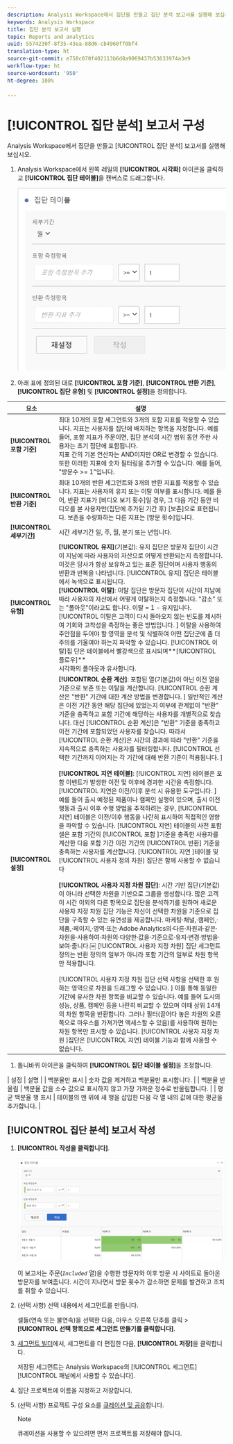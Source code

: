 ```yaml
---
description: Analysis Workspace에서 집단을 만들고 집단 분석 보고서를 실행해 보십시오.
keywords: Analysis Workspace
title: 집단 분석 보고서 실행
topic: Reports and analytics
uuid: 5574230f-8f35-43ea-88d6-cb4960ff0bf4
translation-type: ht
source-git-commit: e758c070f402113b6d8a9069437b53633974a3e9
workflow-type: ht
source-wordcount: '950'
ht-degree: 100%

---
```



# [!UICONTROL 집단 분석] 보고서 구성

Analysis Workspace에서 집단을 만들고 [!UICONTROL 집단 분석] 보고서를 실행해 보십시오.

1. Analysis Workspace에서 왼쪽 레일의 **[!UICONTROL 시각화]** 아이콘을 클릭하고 **[!UICONTROL 집단 테이블]**&#x200B;을 캔버스로 드래그합니다.

   ![](assets/cohort-table.png)

1. 아래 표에 정의된 대로 **[!UICONTROL 포함 기준]**, **[!UICONTROL 반환 기준]**, **[!UICONTROL 집단 유형]** 및 **[!UICONTROL 설정]**&#x200B;을 정의합니다.

| 요소 | 설명 |
|--- |--- |
| **[!UICONTROL 포함 기준]** | 최대 10개의 포함 세그먼트와 3개의 포함 지표를 적용할 수 있습니다. 지표는 사용자를 집단에 배치하는 항목을 지정합니다. 예를 들어, 포함 지표가 주문이면, 집단 분석의 시간 범위 동안 주한 사용자는 초기 집단에 포함됩니다.<br>지표 간의 기본 연산자는 AND이지만 OR로 변경할 수 있습니다. 또한 이러한 지표에 숫자 필터링을 추가할 수 있습니다. 예를 들어, &quot;방문수 >= 1&quot;입니다.</br> |
| **[!UICONTROL 반환 기준]** | 최대 10개의 반환 세그먼트와 3개의 반환 지표를 적용할 수 있습니다. 지표는 사용자의 유지 또는 이탈 여부를 표시합니다. 예를 들어, 반환 지표가 [비디오 보기 횟수]일 경우, 그 다음 기간 동안 비디오를 본 사용자만(집단에 추가된 기간 후) [보존]으로 표현됩니다. 보존을 수량화하는 다른 지표는 [방문 횟수]입니다. |
| **[!UICONTROL 세부기간]** | 시간 세부기간 일, 주, 월, 분기 또는 년입니다. |
| **[!UICONTROL 유형]** | **[!UICONTROL 유지]**(기본값): 유지 집단은 방문자 집단이 시간이 지남에 따라 사용자의 자산으로 어떻게 반환되는지 측정합니다. 이것은 당사가 항상 보유하고 있는 표준 집단이며 사용자 행동의 반환과 반복을 나타냅니다. [!UICONTROL 유지] 집단은 테이블에서 녹색으로 표시됩니다.<br>**[!UICONTROL 이탈&#x200B;]**: 이탈 집단은 방문자 집단이 시간이 지남에 따라 사용자의 자산에서 어떻게 이탈하는지 측정합니다. &quot;감소&quot; 또는 &quot;폴아웃&quot;이라고도 합니다. 이탈 = 1 - 유지입니다. [!UICONTROL 이탈은 고객이 다시 돌아오지 않는 빈도를 제시하여 기회와 고착성을 측정하는 좋은 방법입니다. ] 이탈을 사용하여 주안점을 두어야 할 영역을 분석 및 식별하여 어떤 집단군에 좀 더 주의를 기울여야 하는지 파악할 수 있습니다. [!UICONTROL 이탈]집 단은 테이블에서 빨강색으로 표시되며**[!UICONTROL &#x200B;플로우&#x200B;]**</br> 시각화의 폴아웃과 유사합니다. |
| **[!UICONTROL 설정]** | **[!UICONTROL 순환 계산]**: 포함된 열(기본값)이 아닌 이전 열을 기준으로 보존 또는 이탈을 계산합니다. [!UICONTROL 순환 계산은 &quot;반환&quot; 기간에 대한 계산 방법을 변경합니다. ] 일반적인 계산은 이전 기간 동안 해당 집단에 있었는지 여부에 관계없이 &quot;반환&quot; 기준을 충족하고 포함 기간에 해당하는 사용자를 개별적으로 찾습니다. 대신 [!UICONTROL 순환 계산]은 &quot;반환&quot; 기준을 충족하고 이전 기간에 포함되었던 사용자를 찾습니다. 따라서 [!UICONTROL 순환 계산]은 시간의 경과에 따라 &quot;반환&quot; 기준을 지속적으로 충족하는 사용자를 필터링합니다. [!UICONTROL 선택한 기간까지 이어지는 각 기간에 대해 반환 기준이 적용됩니다. ] </br><br>**[!UICONTROL 지연 테이블&#x200B;]**: [!UICONTROL 지연] 테이블은 포함 이벤트가 발생한 이전 및 이후에 경과한 시간을 측정합니다. [!UICONTROL 지연은 이전/이후 분석 시 유용한 도구입니다. ] 예를 들어 출시 예정된 제품이나 캠페인 실행이 있으며, 출시 이전 행동과 출시 이후 수행 방법을 추적하려는 경우, [!UICONTROL 지연] 테이블은 이전/이후 행동을 나란히 표시하여 직접적인 영향을 파악할 수 있습니다. [!UICONTROL 지연] 테이블의 사전 포함 셀은 포함 기간의 [!UICONTROL 포함 ]기준을 충족한 사용자를 계산한 다음 포함 기간 이전 기간의 [!UICONTROL 반환] 기준을 충족하는 사용자를 계산합니다. [!UICONTROL 지연 ]테이블 및 [!UICONTROL 사용자 정의 차원] 집단은 함께 사용할 수 없습니다</br><br>**[!UICONTROL 사용자 지정 차원 집단]**: 시간 기반 집단(기본값)이 아니라 선택한 차원을 기반으로 그룹을 생성합니다. 많은 고객이 시간 이외의 다른 항목으로 집단을 분석하기를 원하며 새로운 사용자 지정 차원 집단 기능은 자신이 선택한 차원을 기준으로 집단을 구축할 수 있는 유연성을 제공합니다. 마케팅·채널,·캠페인,·제품,·페이지,·영역·또는·Adobe·Analytics의·다른·차원과·같은·차원을·사용하여·차원의·다양한·값을·기준으로·유지·변경·방법을·보여·줍니다.￼ [!UICONTROL 사용자 지정 차원] 집단 세그먼트 정의는 반환 정의의 일부가 아니라 포함 기간의 일부로 차원 항목만 적용합니다.</br><br>[!UICONTROL 사용자 지정 차원 집단 선택 사항을 선택한 후 원하는 영역으로 차원을 드래그할 수 있습니다. ] 이를 통해 동일한 기간에 유사한 차원 항목을 비교할 수 있습니다. 예를 들어 도시의 성능, 상품, 캠페인 등을 나란히 비교할 수 있으며 이때 상위 14개의 차원 항목을 반환합니다. 그러나 필터(끌어다 놓은 차원의 오른쪽으로 마우스를 가져가면 액세스할 수 있음)를 사용하여 원하는 차원 항목만 표시할 수 있습니다. [!UICONTROL 사용자 지정 차원 ]집단은 [!UICONTROL 지연] 테이블 기능과 함께 사용할 수 없습니다.</br> |

1. 톱니바퀴 아이콘을 클릭하여 **[!UICONTROL 집단 테이블 설정]**&#x200B;을 조정합니다.

| 설정 | 설명 |
| 백분율만 표시 | 숫자 값을 제거하고 백분율만 표시합니다. |
| 백분율 반올림 | 백분율 값을 소수 값으로 표시하지 않고 가장 가까운 정수로 반올림합니다. |
| 평균 백분율 행 표시 | 테이블의 맨 위에 새 행을 삽입한 다음 각 열 내의 값에 대한 평균을 추가합니다. |

## [!UICONTROL 집단 분석] 보고서 작성

1. **[!UICONTROL 작성을 클릭합니다]**.

   ![단계 결과](assets/cohort-report.png)

   이 보고서는 주문(*`Included`* 열)을 수행한 방문자와 이후 방문 시 사이트로 돌아온 방문자를 보여줍니다. 시간이 지나면서 방문 횟수가 감소하면 문제를 발견하고 조치를 취할 수 있습니다.
1. (선택 사항) 선택 내용에서 세그먼트를 만듭니다.

   셀들(연속 또는 불연속)을 선택한 다음, 마우스 오른쪽 단추를 클릭 > **[!UICONTROL 선택 항목으로 세그먼트 만들기를 클릭합니다]**.

1. [세그먼트 빌더](/help/components/segmentation/segmentation-workflow/seg-build.md)에서, 세그먼트를 더 편집한 다음, **[!UICONTROL 저장]**&#x200B;을 클릭합니다.

   저장된 세그먼트는 Analysis Workspace의 [!UICONTROL 세그먼트][!UICONTROL  패널에서 사용할 수 있습니다].
1. 집단 프로젝트에 이름을 지정하고 저장합니다.
1. (선택 사항) 프로젝트 구성 요소를 [큐레이션 및 공유](/help/analyze/analysis-workspace/curate-share/curate.md)합니다.

   >[!NOTE]
   >
   >큐레이션을 사용할 수 있으려면 먼저 프로젝트를 저장해야 합니다.


